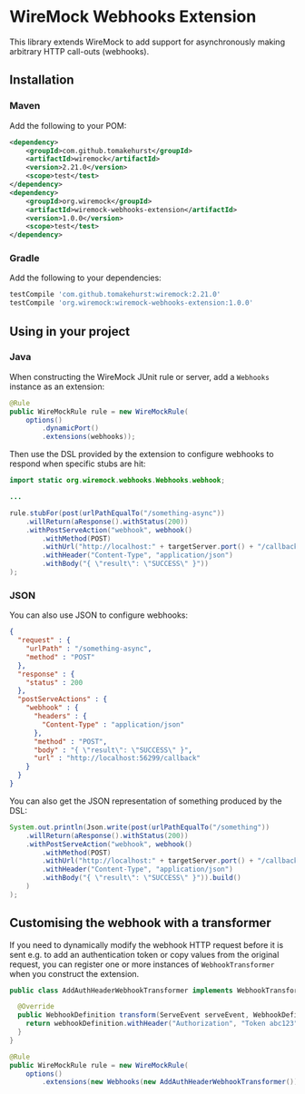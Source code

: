 # WireMock Webhooks Extension

This library extends WireMock to add support for asynchronously making arbitrary HTTP call-outs (webhooks).
   
## Installation

### Maven

Add the following to your POM:


```xml
<dependency>
    <groupId>com.github.tomakehurst</groupId>
    <artifactId>wiremock</artifactId>
    <version>2.21.0</version>
    <scope>test</test>
</dependency>
<dependency>
    <groupId>org.wiremock</groupId>
    <artifactId>wiremock-webhooks-extension</artifactId>
    <version>1.0.0</version>
    <scope>test</test>
</dependency>
```

### Gradle

Add the following to your dependencies:


```groovy
testCompile 'com.github.tomakehurst:wiremock:2.21.0'
testCompile 'org.wiremock:wiremock-webhooks-extension:1.0.0'
```

## Using in your project

### Java

When constructing the WireMock JUnit rule or server, add a `Webhooks` instance as an extension:
 
```java
@Rule
public WireMockRule rule = new WireMockRule(
    options()
        .dynamicPort()
        .extensions(webhooks));
```

Then use the DSL provided by the extension to configure webhooks to respond when specific stubs are hit:


```java
import static org.wiremock.webhooks.Webhooks.webhook;

...

rule.stubFor(post(urlPathEqualTo("/something-async"))
    .willReturn(aResponse().withStatus(200))
    .withPostServeAction("webhook", webhook()
        .withMethod(POST)
        .withUrl("http://localhost:" + targetServer.port() + "/callback")
        .withHeader("Content-Type", "application/json")
        .withBody("{ \"result\": \"SUCCESS\" }"))
);
```

### JSON

You can also use JSON to configure webhooks:

```json
{
  "request" : {
    "urlPath" : "/something-async",
    "method" : "POST"
  },
  "response" : {
    "status" : 200
  },
  "postServeActions" : {
    "webhook" : {
      "headers" : {
        "Content-Type" : "application/json"
      },
      "method" : "POST",
      "body" : "{ \"result\": \"SUCCESS\" }",
      "url" : "http://localhost:56299/callback"
    }
  }
}
```

You can also get the JSON representation of something produced by the DSL:

```java
System.out.println(Json.write(post(urlPathEqualTo("/something"))
    .willReturn(aResponse().withStatus(200))
    .withPostServeAction("webhook", webhook()
        .withMethod(POST)
        .withUrl("http://localhost:" + targetServer.port() + "/callback")
        .withHeader("Content-Type", "application/json")
        .withBody("{ \"result\": \"SUCCESS\" }")).build()
    )
);
```

## Customising the webhook with a transformer

If you need to dynamically modify the webhook HTTP request before it is sent e.g. to add an authentication token or copy values from the original request,
you can register one or more instances of `WebhookTransformer` when you construct the extension.

```java
public class AddAuthHeaderWebhookTransformer implements WebhookTransformer {

  @Override
  public WebhookDefinition transform(ServeEvent serveEvent, WebhookDefinition webhookDefinition) {
    return webhookDefinition.withHeader("Authorization", "Token abc123");
  }
}

@Rule
public WireMockRule rule = new WireMockRule(
    options()
        .extensions(new Webhooks(new AddAuthHeaderWebhookTransformer())));
```

    
